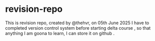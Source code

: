 # revision-repo
This is revision repo, created by @thehvr, on 05th June 2025
I have to completed version control system before starting delta course , so that anything I am goona to learn, I can store it on github .
